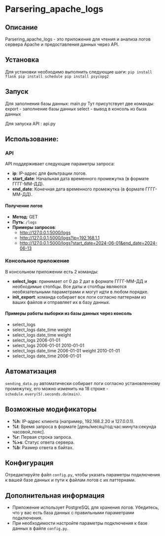 # Parsering_apache_logs

## Описание
Parsering_apache_logs - это приложение для чтения и анализа логов сервера Apache и предоставления данных через API.

## Установка
Для установки необходимо выполнить следующие шаги:
    ```
    pip install flask
    pip install schedule
    pip install psycopg2
    ```

## Запуск

Для заполнения базы данных:
main.py
Тут присутствует две команды: 
export - заполнение базы данных
select - вывод в консоль из быза данных


Для запуска API :
api.py


## Использование:

### API

API поддерживает следующие параметры запроса:

- **ip**: IP-адрес для фильтрации логов.
- **start_date**: Начальная дата временного промежутка (в формате ГГГГ-ММ-ДД).
- **end_date**: Конечная дата временного промежутка (в формате ГГГГ-ММ-ДД).

#### Получение логов
- **Метод**: GET
- **Путь**: `/logs`
- **Примеры запросов**:
  - http://127.0.0.1:5000/logs
  - http://127.0.0.1:5000/logs?ip=192.168.1.1
  - http://127.0.0.1:5000/logs?start_date=2024-06-01&end_date=2024-06-13

### Консольное приложение

В консольном приложении есть 2 команды:

- **select_logs**: принимает от 0 до 2 дат в формате ГГГГ-ММ-ДД и необходимые столбцы. Все даты и столбцы являются необязательными параметрами и могут идти в любом порядке.
- **init_export**: команда собирает все логи согласно паттернам из ваших файлов и отправляет их в базу данных.

#### Примеры работы выборки из базы данных через консоль

- select_logs
- select_logs date_time weight
- select_logs date_time weight
- select_logs 2006-01-01
- select_logs 2006-01-01 2010-01-01
- select_logs date_time 2006-01-01 weight 2010-01-01
- select_logs date_time 2006-01-01

## Автоматизация

`sending_data.py` автоматически собирает логи согласно установленному промежутку, его можно изменить на 18 строке - `schedule.every(5).seconds.do(main)`.

## Возможные модификаторы

- **%h**: IP-адрес клиента (например, 192.168.2.20 и 127.0.0.1).
- **%t**: Время запроса в формате [день/месяц/год:час:минута:секунда часовой_пояс].
- **%r**: Первая строка запроса.
- **%>s**: Статус ответа сервера.
- **%b**: Размер ответа в байтах.

## Конфигурация

Отредактируйте файл `config.py`, чтобы указать параметры подключения к вашей базе данных и пути к файлам логов с их паттернами.

## Дополнительная информация

- Приложение использует PostgreSQL для хранения логов. Убедитесь, что у вас есть база данных с правильными параметрами подключения.
- При необходимости настройте параметры подключения к базе данных в файле `config.py`.
